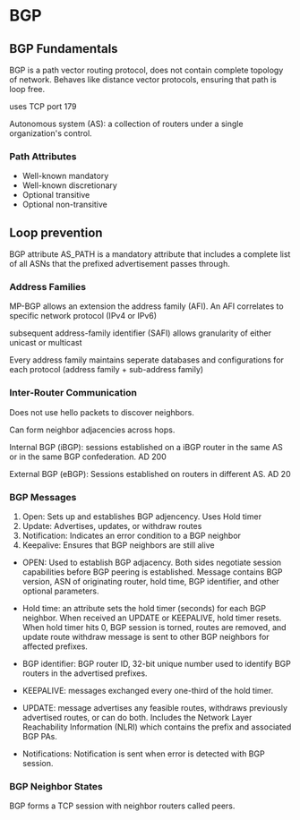 # BGP

## BGP Fundamentals

BGP is a path vector routing protocol, does not contain complete topology of network. Behaves like distance vector protocols, ensuring that path is loop free.

uses TCP port 179

Autonomous system (AS): a collection of routers under a single organization's control.

### Path Attributes

- Well-known mandatory
- Well-known discretionary
- Optional transitive
- Optional non-transitive

## Loop prevention

BGP attribute AS_PATH is a mandatory attribute that includes a complete list of all ASNs that the prefixed advertisement passes through.

### Address Families

MP-BGP allows an extension the address family (AFI). An AFI correlates to specific network protocol (IPv4 or IPv6)

subsequent address-family identifier (SAFI) allows granularity of either unicast or multicast

Every address family maintains seperate databases and configurations for each protocol (address family + sub-address family)

### Inter-Router Communication

Does not use hello packets to discover neighbors.

Can form neighbor adjacencies across hops.

Internal BGP (iBGP): sessions established on a iBGP router in the same AS or in the same BGP confederation. AD 200

External BGP (eBGP): Sessions established on routers in different AS. AD 20

### BGP Messages

1. Open: Sets up and establishes BGP adjencency. Uses Hold timer
2. Update: Advertises, updates, or withdraw routes
3. Notification: Indicates an error condition to a BGP neighbor
4. Keepalive: Ensures that BGP neighbors are still alive

- OPEN: Used to establish BGP adjacency. Both sides negotiate session capabilities before BGP peering is established. Message contains BGP version, ASN of originating router, hold time, BGP identifier, and other optional parameters.

- Hold time: an attribute sets the hold timer (seconds) for each BGP neighbor. When received an UPDATE or KEEPALIVE, hold timer resets. When hold timer hits 0, BGP session is torned, routes are removed, and update route withdraw message is sent to other BGP neighbors for affected prefixes.

- BGP identifier: BGP router ID, 32-bit unique number used to identify BGP routers in the advertised prefixes.

- KEEPALIVE: messages exchanged every one-third of the hold timer.

- UPDATE: message advertises any feasible routes, withdraws previously advertised routes, or can do both. Includes the Network Layer Reachability Information (NLRI) which contains the prefix and associated BGP PAs.

- Notifications: Notification is sent when error is detected with BGP session.

### BGP Neighbor States

BGP forms a TCP session with neighbor routers called peers.
